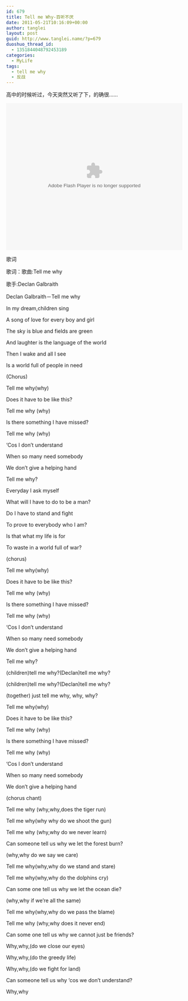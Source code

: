 ```yaml
---
id: 679
title: Tell me Why-百听不厌
date: 2011-05-21T10:16:09+00:00
author: tanglei
layout: post
guid: http://www.tanglei.name/?p=679
duoshuo_thread_id:
  - 1351844048792453189
categories:
  - MyLife
tags:
  - tell me why
  - 反战
---
```

高中的时候听过，今天突然又听了下，的确很……

<embed src="http://player.youku.com/player.php/sid/XMTU4NTk5MTMy/v.swf" quality="high" width="480" height="400" align="middle" allowScriptAccess="sameDomain" type="application/x-shockwave-flash">
</embed>

歌词

歌词：歌曲:Tell me why
  
歌手:Declan Galbraith
  
Declan Galbraith－Tell me why

In my dream,children sing
  
A song of love for every boy and girl
  
The sky is blue and fields are green
  
And laughter is the language of the world

Then I wake and all I see
  
Is a world full of people in need

(Chorus)
  
Tell me why(why)
  
Does it have to be like this?
  
Tell me why (why)
  
Is there something I have missed?
  
Tell me why (why)
  
&#8216;Cos I don&#8217;t understand
  
When so many need somebody
  
We don&#8217;t give a helping hand
  
Tell me why?

Everyday I ask myself
  
What will I have to do to be a man?
  
Do I have to stand and fight
  
To prove to everybody who I am?
  
Is that what my life is for
  
To waste in a world full of war?

(chorus)
  
Tell me why(why)
  
Does it have to be like this?
  
Tell me why (why)
  
Is there something I have missed?
  
Tell me why (why)
  
&#8216;Cos I don&#8217;t understand
  
When so many need somebody
  
We don&#8217;t give a helping hand
  
Tell me why?
  
(children)tell me why?(Declan)tell me why?
  
(children)tell me why?(Declan)tell me why?
  
(together) just tell me why, why, why?
  
Tell me why(why)
  
Does it have to be like this?
  
Tell me why (why)
  
Is there something I have missed?
  
Tell me why (why)
  
&#8216;Cos I don&#8217;t understand
  
When so many need somebody
  
We don&#8217;t give a helping hand
  
(chorus chant)
  
Tell me why (why,why,does the tiger run)
  
Tell me why(why why do we shoot the gun)
  
Tell me why (why,why do we never learn)
  
Can someone tell us why we let the forest burn?
  
(why,why do we say we care)
  
Tell me why(why,why do we stand and stare)
  
Tell me why(why,why do the dolphins cry)
  
Can some one tell us why we let the ocean die?
  
(why,why if we&#8217;re all the same)
  
Tell me why(why,why do we pass the blame)
  
Tell me why (why,why does it never end)
  
Can some one tell us why we cannot just be friends?
  
Why,why,(do we close our eyes)
  
Why,why,(do the greedy life)
  
Why,why,(do we fight for land)
  
Can someone tell us why &#8216;cos we don&#8217;t understand?
  
Why,why
